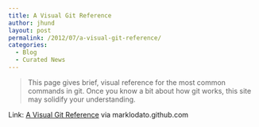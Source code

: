 ```yaml
---
title: A Visual Git Reference
author: jhund
layout: post
permalink: /2012/07/a-visual-git-reference/
categories:
  - Blog
  - Curated News
---
```

> This page gives brief, visual reference for the most common commands in git. Once you know a bit about how git works, this site may solidify your understanding.

Link: [A Visual Git Reference][1] via marklodato.github.com

 [1]: http://bit.ly/LFPdWC